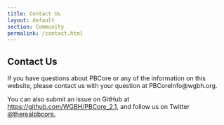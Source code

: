 ```yaml
---
title: Contact Us
layout: default
section: Community
permalink: /contact.html
---
```


<h2 class="dark-grey title bold">Contact Us</h2>

<p>If you have questions about PBCore or any of the information on this website, please contact us with your question at PBCoreInfo@wgbh.org.

<p>You can also submit an issue on GitHub at <a href="https://github.com/WGBH/PBCore_2.1">
https://github.com/WGBH/PBCore_2.1</a>, and follow us on Twitter <a href="https://twitter.com/therealpbcore">@therealpbcore.</a></p>
